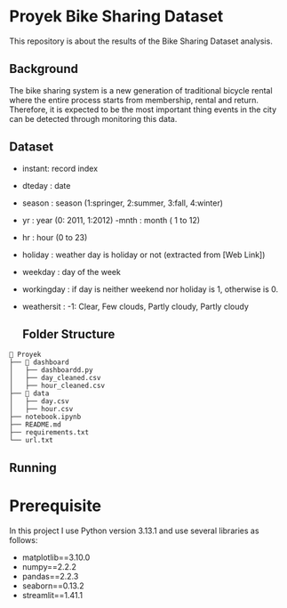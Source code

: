 # Proyek Bike Sharing Dataset
  This repository is about the results of the Bike Sharing Dataset analysis.
  ## Background
  The bike sharing system is a new generation of traditional bicycle rental where the entire process starts from membership, rental and return.
  Therefore, it is expected to be the most important thing events in the city can be detected through monitoring this data.
  ## Dataset
  - instant: record index
  - dteday : date
  -  season : season (1:springer, 2:summer, 3:fall, 4:winter)
  - yr : year (0: 2011, 1:2012)
  -mnth : month ( 1 to 12)
  - hr : hour (0 to 23)
  - holiday : weather day is holiday or not (extracted from [Web Link])
  - weekday : day of the week
  - workingday : if day is neither weekend nor holiday is 1, otherwise is 0.
  - weathersit :
           -1: Clear, Few clouds, Partly cloudy, Partly cloudy

    ## Folder Structure

```
📂 Proyek
├── 📁 dashboard
│   ├── dashboardd.py
│   ├── day_cleaned.csv
│   ├── hour_cleaned.csv
├── 📁 data
│   ├── day.csv
│   ├── hour.csv
├── notebook.ipynb
├── README.md
├── requirements.txt
└── url.txt
```

## Running
# Prerequisite
In this project I use Python version 3.13.1 and use several libraries as follows:
- matplotlib==3.10.0
- numpy==2.2.2
- pandas==2.2.3
- seaborn==0.13.2
- streamlit==1.41.1



